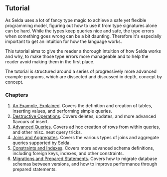 <div class="pane" id="left">

## Tutorial

As Selda uses a lot of fancy type magic to achieve a safe yet flexible
programming model, figuring out how to use it from type signatures alone
can be hard. While the types keep queries nice and safe, the type errors
when something goes wrong can be a bit daunting.
Therefore it's especially important to get an intuition for how the language
works.

This tutorial aims to give the reader a thorough intuition of how Selda works
and why, to make those type errors more manageable and to help the reader avoid
making them in the first place.

The tutorial is structured around a series of progressively more advanced
example programs, which are dissected and discussed in depth, concept by concept.

</div>

<div class="pane" id="right">

### Chapters

1. [An Example, Explained](tutorial/ch1-example-explained).
   Covers the definition and creation of tables, inserting values,
   and performing simple queries.
2. [Destructive Operations](tutorial/ch2-destructive-operations).
   Covers deletes, updates, and more advanced flavours of insert.
3. [Advanced Queries](tutorial/ch3-advanced-queries).
   Covers ad hoc creation of rows from within queries, and other misc.
   neat query tricks.
4. [Joins and Aggregates](tutorial/ch4-inner-queries).
   Covers the various types of joins and aggregate queries supported by Selda.
5. [Constraints and Indexes](tutorial/ch5-constraints-and-indexes).
   Covers more advanced schema definitions, including foreign keys, indexes,
   and other constraints.
6. [Migrations and Prepared Statements](tutorial/ch6-migrations-and-prepared-statements).
   Covers how to migrate database schemas between versions, and how to improve
   performance through prepared statements.

</div>
